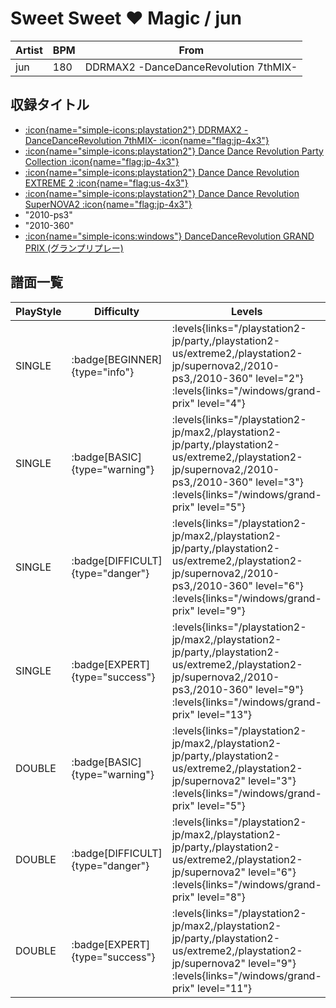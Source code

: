 # Sweet Sweet ♥ Magic / jun

|Artist|BPM|From|
|------|---|----|
|jun|180|DDRMAX2 -DanceDanceRevolution 7thMIX-|

## 収録タイトル

- [:icon{name="simple-icons:playstation2"} DDRMAX2 -DanceDanceRevolution 7thMIX- :icon{name="flag:jp-4x3"}](/playstation2-jp/max2)
- [:icon{name="simple-icons:playstation2"} Dance Dance Revolution Party Collection :icon{name="flag:jp-4x3"}](/playstation2-jp/party)
- [:icon{name="simple-icons:playstation2"} Dance Dance Revolution EXTREME 2 :icon{name="flag:us-4x3"}](/playstation2-us/extreme2)
- [:icon{name="simple-icons:playstation2"} Dance Dance Revolution SuperNOVA2 :icon{name="flag:jp-4x3"}](/playstation2-jp/supernova2)
- "2010-ps3"
- "2010-360"
- [:icon{name="simple-icons:windows"} DanceDanceRevolution GRAND PRIX (グランプリプレー)](/windows/grand-prix)

## 譜面一覧

|PlayStyle|Difficulty|Levels|Notes|Movie|
|---------|----------|------|-----|-----|
|SINGLE| :badge[BEGINNER]{type="info"}| :levels{links="/playstation2-jp/party,/playstation2-us/extreme2,/playstation2-jp/supernova2,/2010-ps3,/2010-360" level="2"} :levels{links="/windows/grand-prix" level="4"}|128/0||
|SINGLE| :badge[BASIC]{type="warning"}| :levels{links="/playstation2-jp/max2,/playstation2-jp/party,/playstation2-us/extreme2,/playstation2-jp/supernova2,/2010-ps3,/2010-360" level="3"} :levels{links="/windows/grand-prix" level="5"}|139/2||
|SINGLE| :badge[DIFFICULT]{type="danger"}| :levels{links="/playstation2-jp/max2,/playstation2-jp/party,/playstation2-us/extreme2,/playstation2-jp/supernova2,/2010-ps3,/2010-360" level="6"} :levels{links="/windows/grand-prix" level="9"}|276/19||
|SINGLE| :badge[EXPERT]{type="success"}| :levels{links="/playstation2-jp/max2,/playstation2-jp/party,/playstation2-us/extreme2,/playstation2-jp/supernova2,/2010-ps3,/2010-360" level="9"} :levels{links="/windows/grand-prix" level="13"}|372/33||
|DOUBLE| :badge[BASIC]{type="warning"}| :levels{links="/playstation2-jp/max2,/playstation2-jp/party,/playstation2-us/extreme2,/playstation2-jp/supernova2" level="3"} :levels{links="/windows/grand-prix" level="5"}|131/3||
|DOUBLE| :badge[DIFFICULT]{type="danger"}| :levels{links="/playstation2-jp/max2,/playstation2-jp/party,/playstation2-us/extreme2,/playstation2-jp/supernova2" level="6"} :levels{links="/windows/grand-prix" level="8"}|235/2||
|DOUBLE| :badge[EXPERT]{type="success"}| :levels{links="/playstation2-jp/max2,/playstation2-jp/party,/playstation2-us/extreme2,/playstation2-jp/supernova2" level="9"} :levels{links="/windows/grand-prix" level="11"}|330/3||
